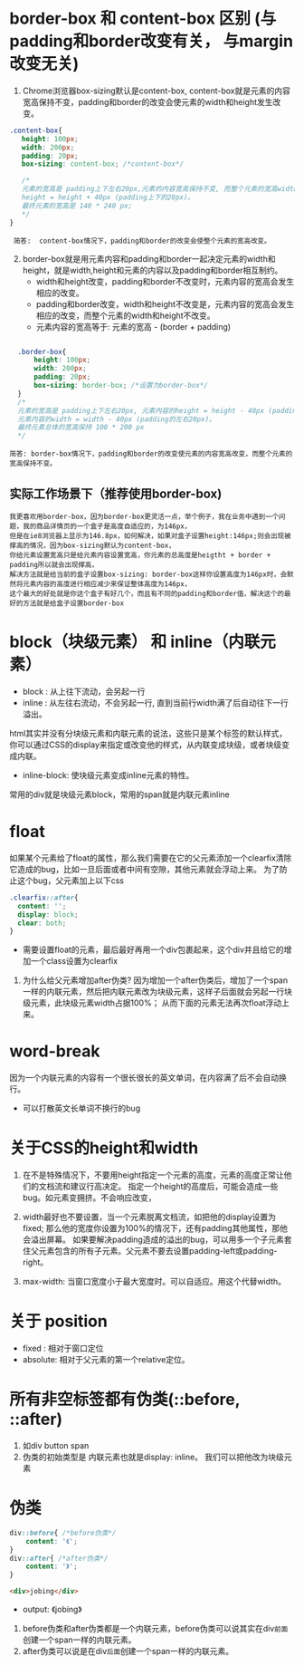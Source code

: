 # border-box 和 content-box 区别 (与padding和border改变有关， 与margin改变无关)

1. Chrome浏览器box-sizing默认是content-box, content-box就是元素的内容宽高保持不变，padding和border的改变会使元素的width和height发生改变。
   
 ```css
 .content-box{
    height: 100px;
    width: 200px;
    padding: 20px;
    box-sizing: content-box; /*content-box*/

    /*
    元素的宽高是 padding上下左右20px,元素的内容宽高保持不变, 而整个元素的宽高width = width + 40px(padding左右的20px)，
    height = height + 40px (padding上下的20px)。
    最终元素的宽高是 140 * 240 px; 
    */
 }
 ```  
     简答:  content-box情况下，padding和border的改变会使整个元素的宽高改变。

2. border-box就是用元素内容和padding和border一起决定元素的width和height，就是width,height和元素的内容以及padding和border相互制约。
    - width和height改变，padding和border不改变时，元素内容的宽高会发生相应的改变。
    - padding和border改变，width和height不改变是，元素内容的宽高会发生相应的改变，而整个元素的width和height不改变。
    - 元素内容的宽高等于: 元素的宽高 - (border + padding)
  
  ```css

    .border-box{
        height: 100px;
        width: 200px;
        padding: 20px;
        box-sizing: border-box; /*设置为border-box*/
    }
    /*
    元素的宽高是 padding上下左右20px, 元素内容的height = height - 40px (padding的上下20px), 
    元素内容的width = width - 40px (padding的左右20px)。
    最终元素总体的宽高保持 100 * 200 px
    */
  ```
    简答: border-box情况下，padding和border的改变使元素的内容宽高改变，而整个元素的宽高保持不变。


## 实际工作场景下（推荐使用border-box)

    我更喜欢用border-box，因为border-box更灵活一点，举个例子，我在业务中遇到一个问题，我的商品详情页的一个盒子是高度自适应的，为146px，
    但是在ie8浏览器上显示为146.8px，如何解决，如果对盒子设置height:146px;则会出现被撑高的情况，因为box-sizing默认为content-box，
    你给元素设置宽高只是给元素内容设置宽高，你元素的总高度是heigtht + border + padding所以就会出现撑高，
    解决方法就是给当前的盒子设置box-sizing: border-box这样你设置高度为146px时，会默然将元素内容的高度进行相应减少来保证整体高度为146px，
    这个最大的好处就是你这个盒子有好几个，而且有不同的padding和border值，解决这个的最好的方法就是给盒子设置border-box


# block（块级元素） 和 inline（内联元素）
- block : 从上往下流动，会另起一行
- inline : 从左往右流动，不会另起一行, 直到当前行width满了后自动往下一行溢出。
  
html其实并没有分块级元素和内联元素的说法，这些只是某个标签的默认样式，
你可以通过CSS的display来指定或改变他的样式，从内联变成块级，或者块级变成内联。

- inline-block: 使块级元素变成inline元素的特性。

常用的div就是块级元素block，常用的span就是内联元素inline

# float
如果某个元素给了float的属性，那么我们需要在它的父元素添加一个clearfix清除它造成的bug，比如一旦后面或者中间有空隙，其他元素就会浮动上来。
为了防止这个bug，父元素加上以下css
```css
.clearfix::after{
  content: '';
  display: block;
  clear: both;
}
```
- 需要设置float的元素，最后最好再用一个div包裹起来，这个div并且给它的增加一个class设置为clearfix
1. 为什么给父元素增加after伪类?
    因为增加一个after伪类后，增加了一个span一样的内联元素，然后把内联元素改为块级元素，这样子后面就会另起一行块级元素，此块级元素width占据100%；
    从而下面的元素无法再次float浮动上来。

#  word-break
因为一个内联元素的内容有一个很长很长的英文单词，在内容满了后不会自动换行。

- 可以打散英文长单词不换行的bug
  
# 关于CSS的height和width
1. 在不是特殊情况下，不要用height指定一个元素的高度，元素的高度正常让他们的文档流和建议行高决定。
指定一个height的高度后，可能会造成一些bug。如元素变拥挤。不会响应改变，

2. width最好也不要设置，当一个元素脱离文档流，如把他的display设置为fixed; 那么他的宽度你设置为100%的情况下，还有padding其他属性，那他会溢出屏幕。
   如果要解决padding造成的溢出的bug，可以用多一个子元素套住父元素包含的所有子元素。父元素不要去设置padding-left或padding-right。

3. max-width: 当窗口宽度小于最大宽度时。可以自适应。用这个代替width。


# 关于 position
- fixed : 相对于窗口定位
- absolute: 相对于父元素的第一个relative定位。

# 所有非空标签都有伪类(::before, ::after)
1. 如div button span 
2. 伪类的初始类型是 内联元素也就是display: inline。 我们可以把他改为块级元素

# 伪类

```css
div::before{ /*before伪类*/
    content: '《';
}
div::after{ /*after伪类*/
    content: '》';
}
```

```html
<div>jobing</div>
```

- output: 《jobing》

1. before伪类和after伪类都是一个内联元素，before伪类可以说其实在div`前面`创建一个span一样的内联元素。
2. after伪类可以说是在div`后面`创建一个span一样的内联元素。